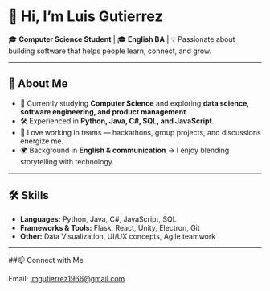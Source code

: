 # 👋 Hi, I’m Luis Gutierrez  

🎓 **Computer Science Student** | 🎓 **English BA** | 💡 Passionate about building software that helps people learn, connect, and grow.  

---

## 🚀 About Me  
- 🌱 Currently studying **Computer Science** and exploring **data science, software engineering, and product management**.  
- 🛠 Experienced in **Python, Java, C#, SQL, and JavaScript**.  
- 💬 Love working in teams — hackathons, group projects, and discussions energize me.  
- 🌍 Background in **English & communication** → I enjoy blending storytelling with technology.  

---

## 🛠 Skills  
- **Languages:** Python, Java, C#, JavaScript, SQL  
- **Frameworks & Tools:** Flask, React, Unity, Electron, Git  
- **Other:** Data Visualization, UI/UX concepts, Agile teamwork  

---

##📫 Connect with Me

Email: lmgutierrez1966@gmail.com
